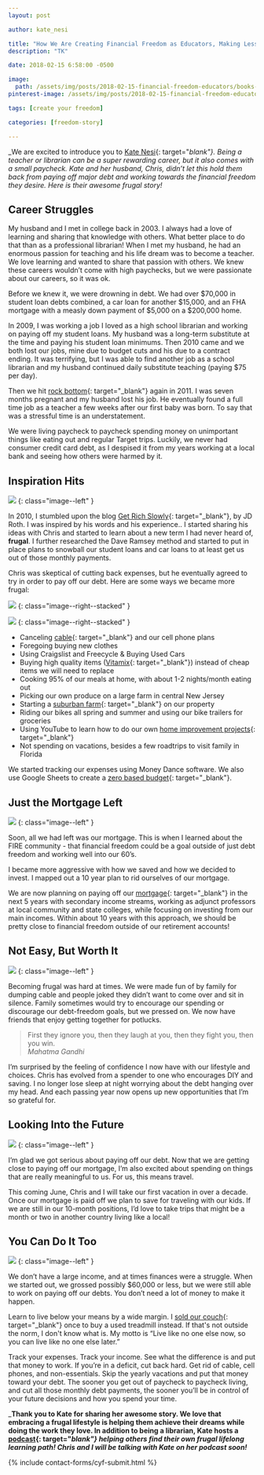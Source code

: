 ```yaml
---
layout: post

author: kate_nesi

title: "How We Are Creating Financial Freedom as Educators, Making Less Than $100,000 Each Year"
description: "TK"

date: 2018-02-15 6:58:00 -0500

image:
  path: /assets/img/posts/2018-02-15-financial-freedom-educators/books-on-desk.jpg
pinterest-image: /assets/img/posts/2018-02-15-financial-freedom-educators/financial-freedom-educators

tags: [create your freedom]

categories: [freedom-story]

---
```


_We are excited to introduce you to [Kate Nesi](http://katenesi.com/){: target="_blank"}. Being a teacher or librarian can be a super rewarding career, but it also comes with a small paycheck. Kate and her husband, Chris, didn’t let this hold them back from paying off major debt and working towards the financial freedom they desire. Here is their awesome frugal story!_

## Career Struggles

My husband and I met in college back in 2003. I always had a love of learning and sharing that knowledge with others. What better place to do that than as a professional librarian! When I met my husband, he had an enormous passion for teaching and his life dream was to become a teacher. We love learning and wanted to share that passion with others. We knew these careers wouldn’t come with high paychecks, but we were passionate about our careers, so it was ok.

Before we knew it, we were drowning in debt. We had over $70,000 in student loan debts combined, a car loan for another $15,000, and an FHA mortgage with a measly down payment of $5,000 on a $200,000 home.

In 2009, I was working a job I loved as a high school librarian and working on paying off my student loans. My husband was a long-term substitute at the time and paying his student loan minimums. Then 2010 came and we both lost our jobs, mine due to budget cuts and his due to a contract ending. It was terrifying, but I was able to find another job as a school librarian and my husband continued daily substitute teaching (paying $75 per day).

Then we hit [rock bottom](http://katenesi.com/hitting-rock-bottom-and-getting-back-up){: target="_blank"} again in 2011. I was seven months pregnant and my husband lost his job. He eventually found a full time job as a teacher a few weeks after our first baby was born. To say that was a stressful time is an understatement.

We were living paycheck to paycheck spending money on unimportant things like eating out and regular Target trips. Luckily, we never had consumer credit card debt, as I despised it from my years working at a local bank and seeing how others were harmed by it.

## Inspiration Hits

![]({{site.url}}/assets/img/posts/2018-02-15-financial-freedom-educators/idea.jpg)
{: class="image--left" }

In 2010, I stumbled upon the blog [Get Rich Slowly](http://www.getrichslowly.org/){: target="_blank"}, by JD Roth. I was inspired by his words and his experience.. I started sharing his ideas with Chris and started to learn about a new term I had never heard of, __frugal__. I further researched the Dave Ramsey method and started to put in place plans to snowball our student loans and car loans to at least get us out of those monthly payments.

Chris was skeptical of cutting back expenses, but he eventually agreed to try in order to pay off our debt. Here are some ways we became more frugal:

![]({{site.url}}/assets/img/posts/2018-02-15-financial-freedom-educators/diy-kate.jpg)
{: class="image--right--stacked" }

![]({{site.url}}/assets/img/posts/2018-02-15-financial-freedom-educators/diy-chris.jpg)
{: class="image--right--stacked" }

- Canceling [cable](http://katenesi.com/how-to-ditch-your-cable){: target="_blank"} and our cell phone plans
- Foregoing buying new clothes
- Using Craigslist and Freecycle & Buying Used Cars
- Buying high quality items ([Vitamix](http://katenesi.com/year-vitamix-5200-standard-programs){: target="_blank"}) instead of cheap items we will need to replace
- Cooking 95% of our meals at home, with about 1-2 nights/month eating out
- Picking our own produce on a large farm in central New Jersey
- Starting a [suburban farm](http://katenesi.com/the-great-suburban-farm-experiment-planting-over-100-plants-around-my-backyard){: target="_blank"} on our property
- Riding our bikes all spring and summer and using our bike trailers for groceries
- Using YouTube to learn how to do our own [home improvement projects](http://katenesi.com/diy-tiling-kitchen-backsplash){: target="_blank"}
- Not spending on vacations, besides a few roadtrips to visit family in Florida

We started tracking our expenses using Money Dance software. We also use Google Sheets to create a [zero based budget](http://chrisnesi.com/nclb-no-cash-left-behind-hoet052){: target="_blank"}.

## Just the Mortgage Left

![]({{site.url}}/assets/img/posts/2018-02-15-financial-freedom-educators/plan.jpg)
{: class="image--left" }

Soon, all we had left was our mortgage. This is when I learned about the FIRE community - that financial freedom could be a goal outside of just debt freedom and working well into our 60’s.

I became more aggressive with how we saved and how we decided to invest. I mapped out a 10 year plan to rid ourselves of our mortgage.

We are now planning on paying off our [mortgage](http://katenesi.com/mortgage){: target="_blank"} in the next 5 years with secondary income streams, working as adjunct professors at local community and state colleges, while focusing on investing from our main incomes. Within about 10 years with this approach, we should be pretty close to financial freedom outside of our retirement accounts!

## Not Easy, But Worth It

![]({{site.url}}/assets/img/posts/2018-02-15-financial-freedom-educators/never-give-up.jpg)
{: class="image--left" }

Becoming frugal was hard at times. We were made fun of by family for dumping cable and people joked they didn’t want to come over and sit in silence. Family sometimes would try to encourage our spending or discourage our debt-freedom goals, but we pressed on. We now have friends that enjoy getting together for potlucks.

> First they ignore you, then they laugh at you, then they fight you, then you win.  
> <cite>Mahatma Gandhi</cite>

I’m surprised by the feeling of confidence I now have with our lifestyle and choices. Chris has evolved from a spender to one who encourages DIY and saving. I no longer lose sleep at night worrying about the debt hanging over my head. And each passing year now opens up new opportunities that I’m so grateful for.

## Looking Into the Future

![]({{site.url}}/assets/img/posts/2018-02-15-financial-freedom-educators/money-map.jpg)
{: class="image--left" }

I’m glad we got serious about paying off our debt. Now that we are getting close to paying off our mortgage, I’m also excited about spending on things that are really meaningful to us. For us, this means travel.

This coming June, Chris and I will take our first vacation in over a decade. Once our mortgage is paid off we plan to save for traveling with our kids. If we are still in our 10-month positions, I’d love to take trips that might be a month or two in another country living like a local!

## You Can Do It Too

![]({{site.url}}/assets/img/posts/2018-02-15-financial-freedom-educators/live-your-dream.jpg)
{: class="image--left" }

We don’t have a large income, and at times finances were a struggle. When we started out, we grossed possibly $60,000 or less, but we were still able to work on paying off our debts. You don’t need a lot of money to make it happen.

Learn to live below your means by a wide margin. I [sold our couch](http://katenesi.com/i-sold-our-couch-and-bought-a-treadmill-2){: target="_blank"} once to buy a used treadmill instead. If that's not outside the norm, I don't know what is. My motto is “Live like no one else now, so you can live like no one else later.”

Track your expenses. Track your income. See what the difference is and put that money to work. If you’re in a deficit, cut back hard. Get rid of cable, cell phones, and non-essentials. Skip the yearly vacations and put that money toward your debt. The sooner you get out of paycheck to paycheck living, and cut all those monthly debt payments, the sooner you’ll be in control of your future decisions and how you spend your time.

___Thank you to Kate for sharing her awesome story. We love that embracing a frugal lifestyle is helping them achieve their dreams while doing the work they love. In addition to being a librarian, Kate hosts a [podcast](http://lifelonglearningpodcast.libsyn.com/){: target="_blank"} helping others find their own frugal lifelong learning path! Chris and I will be talking with Kate on her podcast soon!___

{% include contact-forms/cyf-submit.html %}
